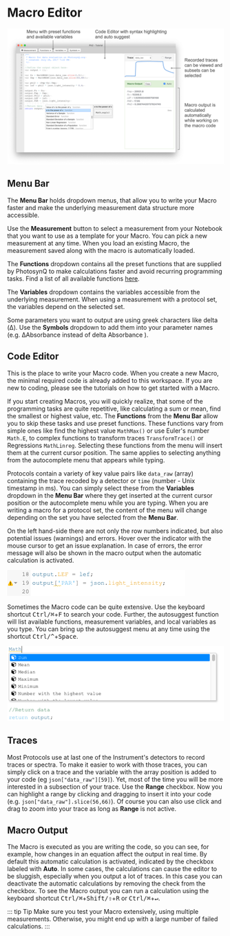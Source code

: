 # Macro Editor

![The Macro Editor Window](./images/macro-editor.png)

## Menu Bar

The **Menu Bar** holds dropdown menus, that allow you to write your Macro faster and make the underlying measurement data structure more accessible.

Use the **Measurement** button to select a measurement from your Notebook that you want to use as a template for your Macro. You can pick a new measurement at any time. When you load an existing Macro, the measurement saved along with the macro is automatically loaded.

The **Functions** dropdown contains all the preset functions that are supplied by PhotosynQ to make calculations faster and avoid recurring programming tasks. Find a list of all available functions [here](../macros/provided-functions.md).

The **Variables** dropdown contains the variables accessible from the underlying measurement. When using a measurement with a protocol set, the variables depend on the selected set.

Some parameters you want to output are using greek characters like delta (Δ). Use the **Symbols** dropdown to add them into your parameter names (e.g. ΔAbsorbance instead of delta Absorbance ).

## Code Editor

This is the place to write your Macro code. When you create a new Macro, the minimal required code is already added to this workspace. If you are new to coding, please see the tutorials on how to get started with a Macro.

If you start creating Macros, you will quickly realize, that some of the programming tasks are quite repetitive, like calculating a sum or mean, find the smallest or highest value, etc. The **Functions** from the **Menu Bar** allow you to skip these tasks and use preset functions. These functions vary from simple ones like find the highest value `MathMax()` or use Euler's number `Math.E`, to complex functions to transform traces `TransformTrace()` or Regressions `MathLinreg`. Selecting these functions from the menu will insert them at the current cursor position. The same applies to selecting anything from the autocomplete menu that appears while typing.

Protocols contain a variety of key value pairs like `data_raw` (array) containing the trace recoded by a detector or `time` (number - Unix timestamp in ms). You can simply select these from the **Variables** dropdown in the **Menu Bar** where they get inserted at the current cursor position or the autocomplete menu while you are typing. When you are writing a macro for a protocol set, the content of the menu will change depending on the set you have selected from the **Menu Bar**.

On the left hand-side there are not only the row numbers indicated, but also potential issues (warnings) and errors. Hover over the indicator with the mouse cursor to get an issue explanation. In case of errors, the error message will also be shown in the macro output when the automatic calculation is activated.

![Warning about a potential issue in the code](./images/macro-editor-warning.png)

Sometimes the Macro code can be quite extensive. Use the keyboard shortcut <kbd>Ctrl/⌘</kbd>+<kbd>F</kbd> to search your code. Further, the autosuggest function will list available functions, measurement variables, and local variables as you type. You can bring up the autosuggest menu at any time using the shortcut <kbd>Ctrl/^</kbd>+<kbd>Space</kbd>.

![While typing available variables and functions are autosuggested.](./images/macro-editor-autosuggest.png)

## Traces

Most Protocols use at last one of the Instrument's detectors to record traces or spectra. To make it easier to work with those traces, you can simply click on a trace and the variable with the array position is added to your code (eg `json["data_raw"][59]`). Yet, most of the time you will be more interested in a subsection of your trace. Use the **Range** checkbox. Now you can highlight a range by clicking and dragging to insert it into your code (e.g. `json["data_raw"].slice(56,66)`). Of course you can also use click and drag to zoom into your trace as long as **Range** is not active.

## Macro Output

The Macro is executed as you are writing the code, so you can see, for example, how changes in an equation affect the output in real time. By default this automatic calculation is activated, indicated by the checkbox labeled with **Auto**. In some cases, the calculations can cause the editor to be sluggish, especially when you output a lot of traces. In this case you can deactivate the automatic calculations by removing the check from the checkbox. To see the Macro output you can run a calculation using the keyboard shortcut <kbd>Ctrl/⌘</kbd>+<kbd>Shift/⇧</kbd>+<kbd>R</kbd> or <kbd>Ctrl/⌘</kbd>+<kbd>↵</kbd>.

::: tip Tip
Make sure you test your Macro extensively, using multiple measurements. Otherwise, you might end up with a large number of failed calculations.
:::
